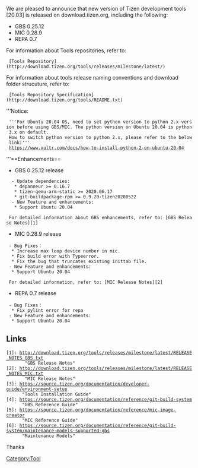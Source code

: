We are pleased to announce that new version of Tizen development tools
\[20.03\] is released on download.tizen.org, including the following:

-   GBS 0.25.12
-   MIC 0.28.9
-   REPA 0.7

For information about Tools repositories, refer to:

` [Tools Repository](http://download.tizen.org/tools/releases/milestone/latest/)`

For information about tools release naming conventions and download
folder strucuture, refer to:

` [Tools Repository Specification](http://download.tizen.org/tools/README.txt)`

\'\'\'Notice:

` '''For Ubuntu 20.04 OS, need to set python version to python 2.x version before using GBS/MIC. The python version on Ubuntu 20.04 is python 3.x on default.`\
` How to switch python version to python 2.x, please refer to the below link:'''`\
` `[`https://www.vultr.com/docs/how-to-install-python-2-on-ubuntu-20-04`](https://www.vultr.com/docs/how-to-install-python-2-on-ubuntu-20-04)

\'\'\'==Enhancements==

-   GBS 0.25.12 release

`  - Update dependencies:`\
`   * depanneur >= 0.16.7`\
`   * tizen-qemu-arm-static >= 2020.06.17`\
`   * git-buildpackage-rpm >= 0.9.20-tizen20200522`\
`  - New Feature and enhancements:`\
`   * Support Ubuntu 20.04`

` For detailed information about GBS enhancements, refer to: [GBS Release Notes][1]`

-   MIC 0.28.9 release

` - Bug Fixes：`\
`  * Increase max loop device number in mic.`\
`  * Fix build error with Typeerror.`\
`  * Fix the bug that truncates existing inittab file.`\
` - New Feature and enhancements:`\
`  * Support Ubuntu 20.04`

` For detailed information, refer to: [MIC Release Notes][2]`

-   REPA 0.7 release

` - Bug Fixes：`\
`  * Fix pylint error for repa`\
` - New Feature and enhancements:`\
`  * Support Ubuntu 20.04`

Links
-----

`[1]: `[`http://download.tizen.org/tools/releases/milestone/latest/RELEASE_NOTES_GBS.txt`](http://download.tizen.org/tools/releases/milestone/latest/RELEASE_NOTES_GBS.txt)\
`       "GBS Release Notes"`\
`[2]: `[`http://download.tizen.org/tools/releases/milestone/latest/RELEASE_NOTES_MIC.txt`](http://download.tizen.org/tools/releases/milestone/latest/RELEASE_NOTES_MIC.txt)\
`       "MIC Release Notes"`\
`[3]: `[`https://source.tizen.org/documentation/developer-guide/environment-setup`](https://source.tizen.org/documentation/developer-guide/environment-setup)\
`      "Tools Installation Guide"`\
`[4]: `[`https://source.tizen.org/documentation/reference/git-build-system`](https://source.tizen.org/documentation/reference/git-build-system)\
`      "GBS Reference Guide"`\
`[5]: `[`https://source.tizen.org/documentation/reference/mic-image-creator`](https://source.tizen.org/documentation/reference/mic-image-creator)\
`      "MIC Reference Guide"`\
`[6]: `[`https://source.tizen.org/documentation/reference/git-build-system/maintenance-models-supported-gbs`](https://source.tizen.org/documentation/reference/git-build-system/maintenance-models-supported-gbs)\
`      "Maintenance Models"`

Thanks

[Category:Tool](Category:Tool "wikilink")
